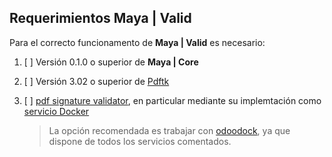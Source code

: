 ## Requerimientos **Maya | Valid**

Para el correcto funcionamento de **Maya | Valid** es necesario:

1. [ ] Versión 0.1.0 o superior de **Maya | Core**

2. [ ] Versión 3.02 o superior de [Pdftk](https://www.pdflabs.com/tools/pdftk-the-pdf-toolkit/)

3. [ ] [pdf signature validator](https://github.com/CEED-Informatica/pdf-signature-validator), en particular mediante su implemtación como [servicio Docker](https://github.com/CEED-Informatica/pdf-signature-validator-service)

    > La opción recomendada es trabajar con [odoodock](https://aoltra.github.io/odoodock/), ya que dispone de todos los servicios comentados.

